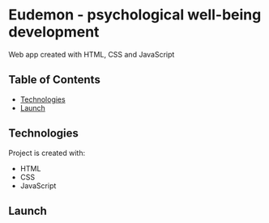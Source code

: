 # Eudemon - psychological well-being development
Web app created with HTML, CSS and JavaScript

## Table of Contents
* [Technologies](#technologies)
* [Launch](#launch)

## Technologies
Project is created with:
* HTML
* CSS
* JavaScript

## Launch

